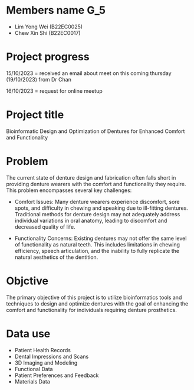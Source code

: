 # Members name G_5 

- Lim Yong Wei (B22EC0025)
- Chew Xin Shi (B22EC0017)

# Project progress
 15/10/2023 = received an email about meet on this coming thursday (19/10/2023) from Dr Chan

 
 16/10/2023 = request for online meetup 

 # Project title 
 
 
 Bioinformatic Design and Optimization of Dentures for Enhanced Comfort and Functionality

 # Problem 


 The current state of denture design and fabrication often falls short in providing denture wearers with the comfort and functionality they require. This problem encompasses several key challenges:
 -  Comfort Issues: Many denture wearers experience discomfort, sore spots, and difficulty in chewing and speaking due to ill-fitting dentures. Traditional methods for denture design may not adequately address individual variations in oral anatomy, leading to discomfort and decreased quality of life.

 -  Functionality Concerns: Existing dentures may not offer the same level of functionality as natural teeth. This includes limitations in chewing efficiency, speech articulation, and the inability to fully replicate the natural aesthetics of the dentition.


# Objctive 


The primary objective of this project is to utilize bioinformatics tools and techniques to design and optimize dentures with the goal of enhancing the comfort and functionality for individuals requiring denture prosthetics.


# Data use 
- Patient Health Records
- Dental Impressions and Scans
- 3D Imaging and Modeling
- Functional Data
- Patient Preferences and Feedback
- Materials Data

